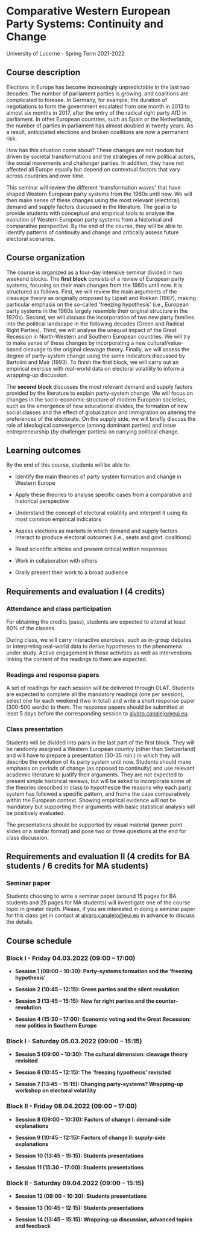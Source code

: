 # Comparative Western European Party Systems: Continuity and Change

University of Lucerne - Spring Term 2021-2022

## Course description

Elections in Europe has become increasingly unpredictable in the last two decades. The number of parliament parties is growing, and coalitions are complicated to foresee. In Germany, for example, the duration of negotiations to form the government escalated from one month in 2013 to almost six months in 2017, after the entry of the radical right party AfD in parliament. In other European countries, such as Spain or the Netherlands, the number of parties in parliament has almost doubled in twenty years. As a result, anticipated elections and broken coalitions are now a permanent risk. 

How has this situation come about? These changes are not random but driven by societal transformations and the strategies of new political actors, like social movements and challenger parties. In addition, they have not affected all Europe equally but depend on contextual factors that vary across countries and over time.

This seminar will review the different 'transformation waves' that have shaped Western European party systems from the 1960s until now. We will then make sense of these changes using the most relevant (electoral) demand and supply factors discussed in the literature. The goal is to provide students with conceptual and empirical tools to analyse the evolution of Western European party systems from a historical and comparative perspective. By the end of the course, they will be able to identify patterns of continuity and change and critically assess future electoral scenarios. 

## Course organization

The course is organized as a four-day intensive seminar divided in two weekend blocks. The **first block** consists of a review of European party systems, focusing on their main changes from the 1960s until now. It is structured as follows. First, we will review the main arguments of the cleavage theory as originally proposed by Lipset and Rokkan (1967), making particular emphasis on the so-called 'freezing hypothesis' (i.e., European party systems in the 1960s largely resemble their original structure in the 1920s). Second, we will discuss the incorporation of two new party families into the political landscape in the following decades (Green and Radical Right Parties). Third, we will analyse the unequal impact of the Great Recession in North-Western and Southern European countries. We will try to make sense of these changes by incorporating a new cultural/value-based cleavage to the original cleavage theory. Finally, we will assess the degree of party-system change using the same indicators discussed by Bartolini and Mair (1993). To finish the first block, we will carry out an empirical exercise with real-world data on electoral volatility to inform a wrapping-up discussion. 

The **second block** discusses the most relevant demand and supply factors provided by the literature to explain party-system change. We will focus on changes in the socio-economic structure of modern European societies, such as the emergence of new educational divides, the formation of new social classes and the effect of globalization and immigration on altering the preferences of the electorate. On the supply side, we will briefly discuss the role of ideological convergence (among dominant parties) and issue entrepreneurship (by challenger parties) on carrying political change.

## Learning outcomes

By the end of this course, students will be able to:

- Identify the main theories of party system formation and change in Western Europe

- Apply these theories to analyse specific cases from a comparative and historical perspective

- Understand the concept of electoral volatility and interpret it using its most common empirical indicators

- Assess elections as markets in which demand and supply factors interact to produce electoral outcomes (i.e., seats and govt. coalitions)

- Read scientific articles and present critical written responses

- Work in collaboration with others

- Orally present their work to a broad audience

## Requirements and evaluation I (4 credits)

### Attendance and class participation

For obtaining the credits (pass), students are expected to attend at least 80% of the classes.

During class, we will carry interactive exercises, such as in-group debates or interpreting real-world data to derive hypotheses to the phenomena under study. Active engagement in those activities as well as interventions linking the content of the readings to them are expected.

### Readings and response papers

A set of readings for each session will be delivered through OLAT. Students are expected to complete all the mandatory readings (one per session), select one for each weekend (two in total) and write a short response paper (300-500 words) to them. The response papers should be submitted at least 5 days before the corresponding session to alvaro.canalejo@eui.eu.

### Class presentation

Students will be divided into pairs in the last part of the first block. They will be randomly assigned a Western European country (other than Switzerland) and will have to prepare a presentation (30-35 min.) in which they will describe the evolution of its party system until now. Students should make emphasis on periods of change (as opposed to continuity) and use relevant academic literature to justify their arguments. They are not expected to present simple historical reviews, but will be asked to incorporate some of the theories described in class to hypothesize the reasons why each party system has followed a specific pattern, and frame the case comparatively within the European context. Showing empirical evidence will not be mandatory but supporting their arguments with basic statistical analysis will be positively evaluated.

The presentations should be supported by visual material (power point slides or a similar format) and pose two or three questions at the end for class discussion.

## Requirements and evaluation II (4 credits for BA students / 6 credits for MA students)

### Seminar paper

Students choosing to write a seminar paper (around 15 pages for BA students and 25 pages for MA students) will investigate one of the course topic in greater depth. Please, if you are interested in doing a seminar paper for this class get in contact at alvaro.canalejo@eui.eu in advance to discuss the details.

## Course schedule

### Block I - Friday 04.03.2022 (09:00 – 17:00)

  + **Session 1 (09:00 – 10:30): Party-systems formation and the 'freezing hypothesis'**

  + **Session 2 (10:45 – 12:15): Green parties and the silent revolution**

  + **Session 3 (13:45 – 15:15): New far right parties and the counter-revolution**

  + **Session 4 (15:30 – 17:00): Economic voting and the Great Recession: new politics in Southern Europe**


### Block I - Saturday 05.03.2022 (09:00 – 15:15)

  + **Session 5 (09:00 – 10:30): The cultural dimension: cleavage theory revisited**

  + **Session 6 (10:45 – 12:15): The 'freezing hypothesis' revisited**

  + **Session 7 (13:45 – 15:15): Changing party-systems? Wrapping-up workshop on electoral volatility**


### Block II - Friday 08.04.2022 (09:00 – 17:00)

  + **Session 8 (09:00 – 10:30): Factors of change I: demand-side explanations**

  + **Session 9 (10:45 – 12:15): Factors of change II: supply-side explanations**

  + **Session 10 (13:45 – 15:15): Students presentations**

  + **Session 11 (15:30 – 17:00): Students presentations**


### Block II - Saturday 09.04.2022 (09:00 – 15:15)

  + **Session 12 (09:00 – 10:30): Students presentations**

  + **Session 13 (10:45 – 12:15): Students presentations**

  + **Session 14 (13:45 – 15:15): Wrapping-up discussion, advanced topics and feedback**
 
